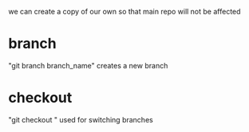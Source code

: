 we can create a copy of our own so that main repo will not be affected


# branch

"git branch branch_name" creates a new branch


# checkout

"git checkout <branch-name>" used for switching branches